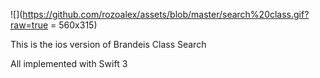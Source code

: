 
![](https://github.com/rozoalex/assets/blob/master/search%20class.gif?raw=true = 560x315)

This is the ios version of Brandeis Class Search

All implemented with Swift 3

